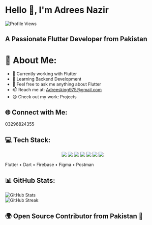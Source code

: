 #  Hello 👋, I'm Adrees Nazir
![Profile Views](https://komarev.com/ghpvc/?username=AdreesCoder&color=blue)

## A Passionate Flutter Developer from Pakistan

# 💫 About Me:


- 🔭 Currently working with Flutter
- 🌱 Learning Backend Development
- 💬 Feel free to ask me anything about Flutter
- 📫 Reach me at: Adreesking975@gmail.com
- 😄 Check out my work: Projects
  
## 🌐 Connect with Me:
03296824355

## 💻 Tech Stack:

<p align="center">
  <a href="#"><img src="https://img.shields.io/badge/-FLUTTER-02569B?style=for-the-badge&logo=flutter&logoColor=white"></a>
  <a href="#"><img src="https://img.shields.io/badge/-DART-0175C2?style=for-the-badge&logo=dart&logoColor=white"></a>
  <a href="#"><img src="https://img.shields.io/badge/-NODE.JS-339933?style=for-the-badge&logo=node.js&logoColor=white"></a>
  <a href="#"><img src="https://img.shields.io/badge/-PYTHON-3776AB?style=for-the-badge&logo=python&logoColor=white"></a>
  <a href="#"><img src="https://img.shields.io/badge/-FIREBASE-FFCA28?style=for-the-badge&logo=firebase&logoColor=white"></a>
  <a href="#"><img src="https://img.shields.io/badge/-FIGMA-F24E1E?style=for-the-badge&logo=figma&logoColor=white"></a>
  <a href="#"><img src="https://img.shields.io/badge/-POSTMAN-FF6C37?style=for-the-badge&logo=postman&logoColor=white"></a>
</p>
Flutter • Dart • Firebase • Figma • Postman  

## 📊 GitHub Stats:
![GitHub Stats](https://github-readme-stats.vercel.app/api?username=AdreesCoder&show_icons=true&theme=radical)  
![GitHub Streak](https://github-readme-streak-stats.herokuapp.com/?user=AdreesCoder&theme=radical)  


## 🌍 Open Source Contributor from Pakistan 💚


